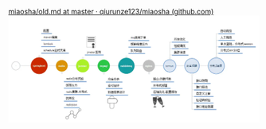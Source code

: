[miaosha/old.md at master · qiurunze123/miaosha (github.com)](https://github.com/qiurunze123/miaosha/blob/master/old.md)
![](attachments/Pasted%20image%2020230127180804.png)